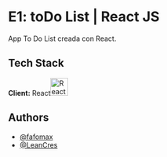 # E1: toDo List | React JS

App To Do List creada con React.

## Tech Stack

**Client:** React<a href="https://reactjs.org/" target="_blank" rel="noreferrer"><img src="https://raw.githubusercontent.com/danielcranney/readme-generator/main/public/icons/skills/react-colored.svg" width="36" height="36" alt="React" /></a>

## Authors

- [@fafomax](https://github.com/fafomax/)
- [@LeanCres](https://github.com/LeanCres/)
